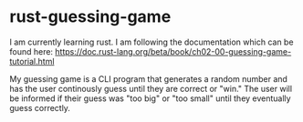 # rust-guessing-game

I am currently learning rust. I am following the documentation which can be found here:
https://doc.rust-lang.org/beta/book/ch02-00-guessing-game-tutorial.html

My guessing game is a CLI program that generates a random number and has the user continously guess
until they are correct or "win." The user will be informed if their guess was "too big" or "too small" until 
they eventually guess correctly. 

